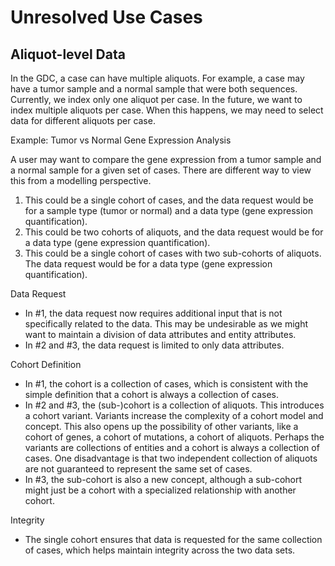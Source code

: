 # Unresolved Use Cases

## Aliquot-level Data

In the GDC, a case can have multiple aliquots. For example, a case may have a tumor sample and a normal sample that were both sequences. Currently, we index only one aliquot per case. In the future, we want to index multiple aliquots per case. When
this happens, we may need to select data for different aliquots per case.

Example: Tumor vs Normal Gene Expression Analysis

A user may want to compare the gene expression from a tumor sample and a normal sample
for a given set of cases. There are different way to view this from a modelling
perspective.

1. This could be a single cohort of cases, and the data request would be for a sample
   type (tumor or normal) and a data type (gene expression quantification).
2. This could be two cohorts of aliquots, and the data request would be for a data type
   (gene expression quantification).
3. This could be a single cohort of cases with two sub-cohorts of aliquots. The data
   request would be for a data type (gene expression quantification).

Data Request

- In #1, the data request now requires additional input that is not specifically
  related to the data. This may be undesirable as we might want to maintain a division
  of data attributes and entity attributes.
- In #2 and #3, the data request is limited to only data attributes.

Cohort Definition

- In #1, the cohort is a collection of cases, which is consistent with the simple definition
  that a cohort is always a collection of cases.
- In #2 and #3, the (sub-)cohort is a collection of aliquots. This introduces a cohort
  variant. Variants increase the complexity of a cohort model and concept. This also opens
  up the possibility of other variants, like a cohort of genes, a cohort of mutations, a
  cohort of aliquots. Perhaps the variants are collections of entities and a cohort is always
  a collection of cases. One disadvantage is that two independent collection of aliquots
  are not guaranteed to represent the same set of cases.
- In #3, the sub-cohort is also a new concept, although a sub-cohort might just be a cohort
  with a specialized relationship with another cohort.

Integrity

- The single cohort ensures that data is requested for the same collection of cases, which
  helps maintain integrity across the two data sets.
